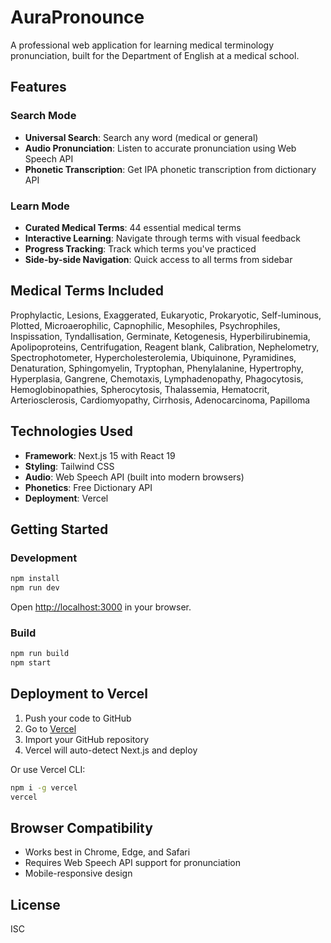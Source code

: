 # AuraPronounce

A professional web application for learning medical terminology pronunciation, built for the Department of English at a medical school.

## Features

### Search Mode
- **Universal Search**: Search any word (medical or general)
- **Audio Pronunciation**: Listen to accurate pronunciation using Web Speech API
- **Phonetic Transcription**: Get IPA phonetic transcription from dictionary API

### Learn Mode
- **Curated Medical Terms**: 44 essential medical terms
- **Interactive Learning**: Navigate through terms with visual feedback
- **Progress Tracking**: Track which terms you've practiced
- **Side-by-side Navigation**: Quick access to all terms from sidebar

## Medical Terms Included

Prophylactic, Lesions, Exaggerated, Eukaryotic, Prokaryotic, Self-luminous, Plotted, Microaerophilic, Capnophilic, Mesophiles, Psychrophiles, Inspissation, Tyndallisation, Germinate, Ketogenesis, Hyperbilirubinemia, Apolipoproteins, Centrifugation, Reagent blank, Calibration, Nephelometry, Spectrophotometer, Hypercholesterolemia, Ubiquinone, Pyramidines, Denaturation, Sphingomyelin, Tryptophan, Phenylalanine, Hypertrophy, Hyperplasia, Gangrene, Chemotaxis, Lymphadenopathy, Phagocytosis, Hemoglobinopathies, Spherocytosis, Thalassemia, Hematocrit, Arteriosclerosis, Cardiomyopathy, Cirrhosis, Adenocarcinoma, Papilloma

## Technologies Used

- **Framework**: Next.js 15 with React 19
- **Styling**: Tailwind CSS
- **Audio**: Web Speech API (built into modern browsers)
- **Phonetics**: Free Dictionary API
- **Deployment**: Vercel

## Getting Started

### Development

```bash
npm install
npm run dev
```

Open [http://localhost:3000](http://localhost:3000) in your browser.

### Build

```bash
npm run build
npm start
```

## Deployment to Vercel

1. Push your code to GitHub
2. Go to [Vercel](https://vercel.com)
3. Import your GitHub repository
4. Vercel will auto-detect Next.js and deploy

Or use Vercel CLI:

```bash
npm i -g vercel
vercel
```

## Browser Compatibility

- Works best in Chrome, Edge, and Safari
- Requires Web Speech API support for pronunciation
- Mobile-responsive design

## License

ISC
